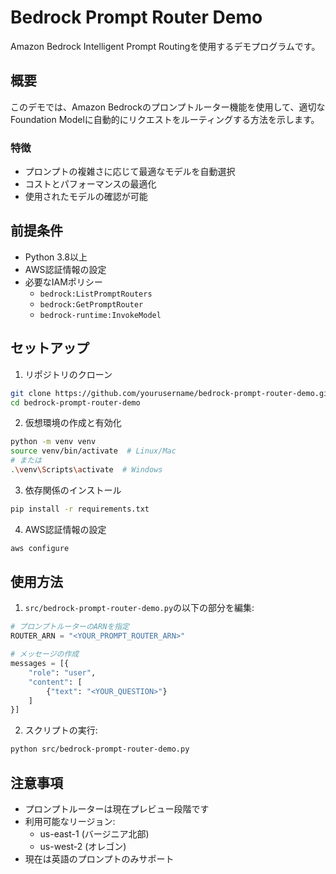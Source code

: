 # Bedrock Prompt Router Demo

Amazon Bedrock Intelligent Prompt Routingを使用するデモプログラムです。

## 概要

このデモでは、Amazon Bedrockのプロンプトルーター機能を使用して、適切なFoundation Modelに自動的にリクエストをルーティングする方法を示します。

### 特徴
- プロンプトの複雑さに応じて最適なモデルを自動選択
- コストとパフォーマンスの最適化
- 使用されたモデルの確認が可能

## 前提条件

- Python 3.8以上
- AWS認証情報の設定
- 必要なIAMポリシー
  - `bedrock:ListPromptRouters`
  - `bedrock:GetPromptRouter`
  - `bedrock-runtime:InvokeModel`

## セットアップ

1. リポジトリのクローン
```bash
git clone https://github.com/yourusername/bedrock-prompt-router-demo.git
cd bedrock-prompt-router-demo
```

2. 仮想環境の作成と有効化
```bash
python -m venv venv
source venv/bin/activate  # Linux/Mac
# または
.\venv\Scripts\activate  # Windows
```

3. 依存関係のインストール
```bash
pip install -r requirements.txt
```

4. AWS認証情報の設定
```bash
aws configure
```

## 使用方法

1. `src/bedrock-prompt-router-demo.py`の以下の部分を編集:
```python
# プロンプトルーターのARNを指定
ROUTER_ARN = "<YOUR_PROMPT_ROUTER_ARN>"

# メッセージの作成
messages = [{
    "role": "user",
    "content": [
        {"text": "<YOUR_QUESTION>"}
    ]
}]
```

2. スクリプトの実行:
```bash
python src/bedrock-prompt-router-demo.py
```

## 注意事項

- プロンプトルーターは現在プレビュー段階です
- 利用可能なリージョン:
  - us-east-1 (バージニア北部)
  - us-west-2 (オレゴン)
- 現在は英語のプロンプトのみサポート